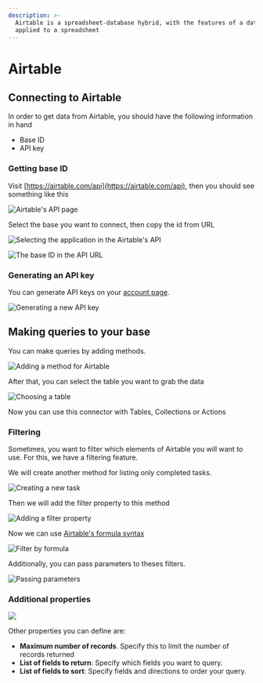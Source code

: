 ```yaml
---
description: >-
  Airtable is a spreadsheet-database hybrid, with the features of a database but
  applied to a spreadsheet
---
```


# Airtable

## Connecting to Airtable

In order to get data from Airtable, you should have the following information in hand

* Base ID
* API key

### Getting base ID

Visit [https://airtable.com/api](https://airtable.com/api), then you should see something like this

![Airtable&apos;s API page](../../../.gitbook/assets/image%20%2817%29.png)

Select the base you want to connect, then copy the id from URL

![Selecting the application in the Airtable&apos;s API](../../../.gitbook/assets/get-base-api.gif)

![The base ID in the API URL](../../../.gitbook/assets/image%20%2822%29.png)

### Generating an API key

You can generate API keys on your [account page](https://airtable.com/account).

![Generating a new API key](../../../.gitbook/assets/generating-an-api-key.gif)

## Making queries to your base

You can make queries by adding methods.

![Adding a method for Airtable](../../../.gitbook/assets/adding-method.gif)

After that, you can select the table you want to grab the data

![Choosing a table](../../../.gitbook/assets/selecting-the-table-name.gif)

Now you can use this connector with Tables, Collections or Actions

### Filtering

Sometimes, you want to filter which elements of Airtable you will want to use. For this, we have a filtering feature.

We will create another method for listing only completed tasks.

![Creating a new task](../../../.gitbook/assets/create-list-only-completed.gif)

Then we will add the filter property to this method

![Adding a filter property](../../../.gitbook/assets/adding-a-filter-prop.gif)

Now we can use [Airtable's formula syntax](https://support.airtable.com/hc/en-us/articles/203255215-Formula-field-reference)

![Filter by formula](../../../.gitbook/assets/addind-filters.gif)

Additionally, you can pass parameters to theses filters.

![Passing parameters](../../../.gitbook/assets/passing-parameters.gif)

### Additional properties

![](../../../.gitbook/assets/airtable-others.gif)

Other properties you can define are:

* **Maximum number of records**. Specify this to limit the number of records returned
* **List of fields to return**: Specify which fields you want to query.
* **List of fields to sort**: Specify fields and directions to order your query.

